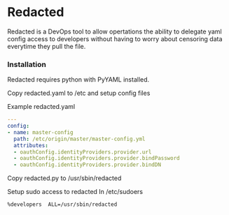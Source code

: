 # Redacted


Redacted is a DevOps tool to allow opertations the ability to delegate yaml
config access to developers without having to worry about censoring data
everytime they pull the file.

### Installation

Redacted requires python with PyYAML installed.

Copy redacted.yaml to /etc and setup config files

Example redacted.yaml
```yaml
---
config:
- name: master-config
  path: /etc/origin/master/master-config.yml
  attributes:
  - oauthConfig.identityProviders.provider.url
  - oauthConfig.identityProviders.provider.bindPassword
  - oauthConfig.identityProviders.provider.bindDN
```

Copy redacted.py to /usr/sbin/redacted

Setup sudo access to redacted
In /etc/sudoers
```sh
%developers  ALL=/usr/sbin/redacted
```

